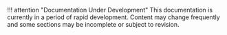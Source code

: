 !!! attention "Documentation Under Development"
    This documentation is currently in a period of rapid development. Content may change frequently and some sections may be incomplete or subject to revision.